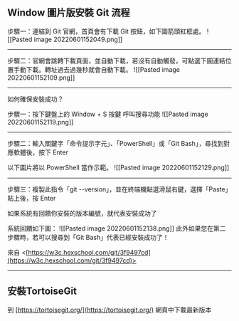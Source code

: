 ## Window 圖片版安裝 Git 流程

步驟一：連結到 Git 官網，首頁會有下載 Git 按鈕，如下圖箭頭紅框處。
![[Pasted image 20220601152049.png]]

---
步驟二：官網會跳轉下載頁面，並自動下載，若沒有自動觸發，可點選下圖連結位置手動下載。轉址過去過幾秒就會自動下載。
![[Pasted image 20220601152109.png]]

---
如何確保安裝成功？

步驟一：按下鍵盤上的 Window + S 按鍵 呼叫搜尋功能
![[Pasted image 20220601152119.png]]

---
步驟二：輸入關鍵字「命令提示字元」、「PowerShell」或「Git Bash」，尋找到對應軟體後，按下 Enter

以下圖片將以 PowerShell 當作示範。
![[Pasted image 20220601152129.png]]

---
步驟三：複製此指令「git --version」，並在終端機點選滑鼠右鍵，選擇「Paste」貼上後，按 Enter

如果系統有回饋你安裝的版本編號，就代表安裝成功了

系統回饋如下圖：
![[Pasted image 20220601152138.png]]
此外如果您在第二步驟時，若可以搜尋到「Git Bash」代表已經安裝成功了！

來自 <[https://w3c.hexschool.com/git/3f9497cd](https://w3c.hexschool.com/git/3f9497cd)>

---
## 安裝TortoiseGit

到 [https://tortoisegit.org/](https://tortoisegit.org/) 網頁中下載最新版本